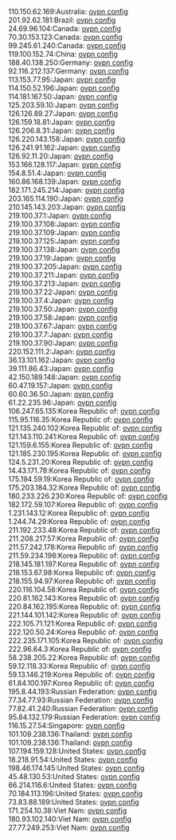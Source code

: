 110.150.62.169:Australia: [ovpn config](vpn/110_150_62_169.ovpn)  
201.92.62.181:Brazil: [ovpn config](vpn/201_92_62_181.ovpn)  
24.69.96.104:Canada: [ovpn config](vpn/24_69_96_104.ovpn)  
70.30.153.123:Canada: [ovpn config](vpn/70_30_153_123.ovpn)  
99.245.61.240:Canada: [ovpn config](vpn/99_245_61_240.ovpn)  
119.100.152.74:China: [ovpn config](vpn/119_100_152_74.ovpn)  
188.40.138.250:Germany: [ovpn config](vpn/188_40_138_250.ovpn)  
92.116.212.137:Germany: [ovpn config](vpn/92_116_212_137.ovpn)  
113.153.77.95:Japan: [ovpn config](vpn/113_153_77_95.ovpn)  
114.150.52.196:Japan: [ovpn config](vpn/114_150_52_196.ovpn)  
114.181.167.50:Japan: [ovpn config](vpn/114_181_167_50.ovpn)  
125.203.59.10:Japan: [ovpn config](vpn/125_203_59_10.ovpn)  
126.126.89.27:Japan: [ovpn config](vpn/126_126_89_27.ovpn)  
126.159.18.81:Japan: [ovpn config](vpn/126_159_18_81.ovpn)  
126.206.8.31:Japan: [ovpn config](vpn/126_206_8_31.ovpn)  
126.220.143.158:Japan: [ovpn config](vpn/126_220_143_158.ovpn)  
126.241.91.162:Japan: [ovpn config](vpn/126_241_91_162.ovpn)  
126.92.11.20:Japan: [ovpn config](vpn/126_92_11_20.ovpn)  
153.166.128.117:Japan: [ovpn config](vpn/153_166_128_117.ovpn)  
154.8.51.4:Japan: [ovpn config](vpn/154_8_51_4.ovpn)  
160.86.168.139:Japan: [ovpn config](vpn/160_86_168_139.ovpn)  
182.171.245.214:Japan: [ovpn config](vpn/182_171_245_214.ovpn)  
203.165.114.190:Japan: [ovpn config](vpn/203_165_114_190.ovpn)  
210.145.143.203:Japan: [ovpn config](vpn/210_145_143_203.ovpn)  
219.100.37.1:Japan: [ovpn config](vpn/219_100_37_1.ovpn)  
219.100.37.108:Japan: [ovpn config](vpn/219_100_37_108.ovpn)  
219.100.37.109:Japan: [ovpn config](vpn/219_100_37_109.ovpn)  
219.100.37.125:Japan: [ovpn config](vpn/219_100_37_125.ovpn)  
219.100.37.138:Japan: [ovpn config](vpn/219_100_37_138.ovpn)  
219.100.37.19:Japan: [ovpn config](vpn/219_100_37_19.ovpn)  
219.100.37.205:Japan: [ovpn config](vpn/219_100_37_205.ovpn)  
219.100.37.211:Japan: [ovpn config](vpn/219_100_37_211.ovpn)  
219.100.37.213:Japan: [ovpn config](vpn/219_100_37_213.ovpn)  
219.100.37.22:Japan: [ovpn config](vpn/219_100_37_22.ovpn)  
219.100.37.4:Japan: [ovpn config](vpn/219_100_37_4.ovpn)  
219.100.37.50:Japan: [ovpn config](vpn/219_100_37_50.ovpn)  
219.100.37.58:Japan: [ovpn config](vpn/219_100_37_58.ovpn)  
219.100.37.67:Japan: [ovpn config](vpn/219_100_37_67.ovpn)  
219.100.37.7:Japan: [ovpn config](vpn/219_100_37_7.ovpn)  
219.100.37.90:Japan: [ovpn config](vpn/219_100_37_90.ovpn)  
220.152.111.2:Japan: [ovpn config](vpn/220_152_111_2.ovpn)  
36.13.101.162:Japan: [ovpn config](vpn/36_13_101_162.ovpn)  
39.111.86.43:Japan: [ovpn config](vpn/39_111_86_43.ovpn)  
42.150.189.148:Japan: [ovpn config](vpn/42_150_189_148.ovpn)  
60.47.19.157:Japan: [ovpn config](vpn/60_47_19_157.ovpn)  
60.60.36.50:Japan: [ovpn config](vpn/60_60_36_50.ovpn)  
61.22.235.96:Japan: [ovpn config](vpn/61_22_235_96.ovpn)  
106.247.65.135:Korea Republic of: [ovpn config](vpn/106_247_65_135.ovpn)  
115.95.116.35:Korea Republic of: [ovpn config](vpn/115_95_116_35.ovpn)  
121.135.240.102:Korea Republic of: [ovpn config](vpn/121_135_240_102.ovpn)  
121.143.110.241:Korea Republic of: [ovpn config](vpn/121_143_110_241.ovpn)  
121.159.6.155:Korea Republic of: [ovpn config](vpn/121_159_6_155.ovpn)  
121.185.230.195:Korea Republic of: [ovpn config](vpn/121_185_230_195.ovpn)  
124.5.231.20:Korea Republic of: [ovpn config](vpn/124_5_231_20.ovpn)  
14.43.171.78:Korea Republic of: [ovpn config](vpn/14_43_171_78.ovpn)  
175.194.59.19:Korea Republic of: [ovpn config](vpn/175_194_59_19.ovpn)  
175.203.184.32:Korea Republic of: [ovpn config](vpn/175_203_184_32.ovpn)  
180.233.226.230:Korea Republic of: [ovpn config](vpn/180_233_226_230.ovpn)  
182.172.59.107:Korea Republic of: [ovpn config](vpn/182_172_59_107.ovpn)  
1.231.143.12:Korea Republic of: [ovpn config](vpn/1_231_143_12.ovpn)  
1.244.74.29:Korea Republic of: [ovpn config](vpn/1_244_74_29.ovpn)  
211.192.233.48:Korea Republic of: [ovpn config](vpn/211_192_233_48.ovpn)  
211.208.217.57:Korea Republic of: [ovpn config](vpn/211_208_217_57.ovpn)  
211.57.242.178:Korea Republic of: [ovpn config](vpn/211_57_242_178.ovpn)  
211.59.234.198:Korea Republic of: [ovpn config](vpn/211_59_234_198.ovpn)  
218.145.181.197:Korea Republic of: [ovpn config](vpn/218_145_181_197.ovpn)  
218.153.67.98:Korea Republic of: [ovpn config](vpn/218_153_67_98.ovpn)  
218.155.94.97:Korea Republic of: [ovpn config](vpn/218_155_94_97.ovpn)  
220.116.104.58:Korea Republic of: [ovpn config](vpn/220_116_104_58.ovpn)  
220.81.162.143:Korea Republic of: [ovpn config](vpn/220_81_162_143.ovpn)  
220.84.162.195:Korea Republic of: [ovpn config](vpn/220_84_162_195.ovpn)  
221.144.101.142:Korea Republic of: [ovpn config](vpn/221_144_101_142.ovpn)  
222.105.71.121:Korea Republic of: [ovpn config](vpn/222_105_71_121.ovpn)  
222.120.50.24:Korea Republic of: [ovpn config](vpn/222_120_50_24.ovpn)  
222.235.171.105:Korea Republic of: [ovpn config](vpn/222_235_171_105.ovpn)  
222.96.64.3:Korea Republic of: [ovpn config](vpn/222_96_64_3.ovpn)  
58.238.205.22:Korea Republic of: [ovpn config](vpn/58_238_205_22.ovpn)  
59.12.118.33:Korea Republic of: [ovpn config](vpn/59_12_118_33.ovpn)  
59.13.146.219:Korea Republic of: [ovpn config](vpn/59_13_146_219.ovpn)  
61.84.100.197:Korea Republic of: [ovpn config](vpn/61_84_100_197.ovpn)  
195.8.44.193:Russian Federation: [ovpn config](vpn/195_8_44_193.ovpn)  
77.34.77.93:Russian Federation: [ovpn config](vpn/77_34_77_93.ovpn)  
77.82.41.240:Russian Federation: [ovpn config](vpn/77_82_41_240.ovpn)  
95.84.132.179:Russian Federation: [ovpn config](vpn/95_84_132_179.ovpn)  
116.15.27.54:Singapore: [ovpn config](vpn/116_15_27_54.ovpn)  
101.109.238.136:Thailand: [ovpn config](vpn/101_109_238_136.ovpn)  
101.109.238.136:Thailand: [ovpn config](vpn/101_109_238_136.ovpn)  
107.194.159.128:United States: [ovpn config](vpn/107_194_159_128.ovpn)  
18.218.91.54:United States: [ovpn config](vpn/18_218_91_54.ovpn)  
198.46.174.145:United States: [ovpn config](vpn/198_46_174_145.ovpn)  
45.48.130.53:United States: [ovpn config](vpn/45_48_130_53.ovpn)  
66.214.116.6:United States: [ovpn config](vpn/66_214_116_6.ovpn)  
70.184.113.196:United States: [ovpn config](vpn/70_184_113_196.ovpn)  
73.83.88.189:United States: [ovpn config](vpn/73_83_88_189.ovpn)  
171.254.10.38:Viet Nam: [ovpn config](vpn/171_254_10_38.ovpn)  
180.93.102.140:Viet Nam: [ovpn config](vpn/180_93_102_140.ovpn)  
27.77.249.253:Viet Nam: [ovpn config](vpn/27_77_249_253.ovpn)  
